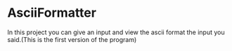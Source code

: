 # AsciiFormatter
In this project you can give an input and view the ascii format the input you said.(This is the first  version of the program)
